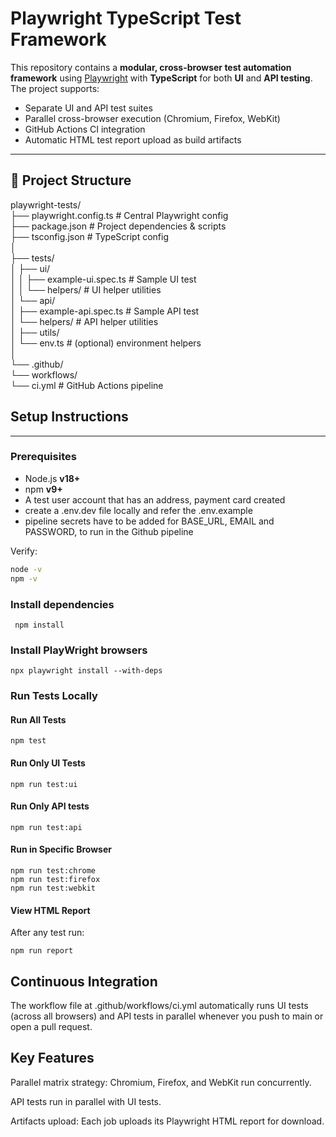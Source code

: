 # Playwright TypeScript Test Framework

This repository contains a **modular, cross-browser test automation framework** using [Playwright](https://playwright.dev/) with **TypeScript** for both **UI** and **API testing**.  
The project supports:
- Separate UI and API test suites
- Parallel cross-browser execution (Chromium, Firefox, WebKit)
- GitHub Actions CI integration
- Automatic HTML test report upload as build artifacts

---

## 📂 Project Structure

playwright-tests/  
├── playwright.config.ts # Central Playwright config  
├── package.json # Project dependencies & scripts  
├── tsconfig.json # TypeScript config  
│  
├── tests/  
│ ├── ui/  
│ │ ├── example-ui.spec.ts # Sample UI test  
│ │ └── helpers/ # UI helper utilities  
│ └── api/  
│ ├── example-api.spec.ts # Sample API test  
│ └── helpers/ # API helper utilities  
│
├── utils/  
│ └── env.ts # (optional) environment helpers  
│  
└── .github/  
└── workflows/  
└── ci.yml # GitHub Actions pipeline  


## Setup Instructions

---
### Prerequisites
- Node.js **v18+**
- npm **v9+**
- A test user account that has an address, payment card created
- create a .env.dev file locally and refer the .env.example
- pipeline secrets have to be added for BASE_URL, EMAIL and PASSWORD, to run in the Github pipeline

Verify:
```bash
node -v
npm -v
```

### Install dependencies
``` npm install```

### Install PlayWright browsers
```
npx playwright install --with-deps
```
### Run Tests Locally
#### Run All Tests
```
npm test
```
#### Run Only UI Tests
```
npm run test:ui

```
#### Run Only API tests
```
npm run test:api
```
#### Run in Specific Browser
```
npm run test:chrome
npm run test:firefox
npm run test:webkit

```
#### View HTML Report
After any test run:
```
npm run report

```

## Continuous Integration
The workflow file at
.github/workflows/ci.yml
automatically runs UI tests (across all browsers) and API tests in parallel whenever you push to main or open a pull request.  


## Key Features

Parallel matrix strategy: Chromium, Firefox, and WebKit run concurrently.  

API tests run in parallel with UI tests.  

Artifacts upload: Each job uploads its Playwright HTML report for download.  